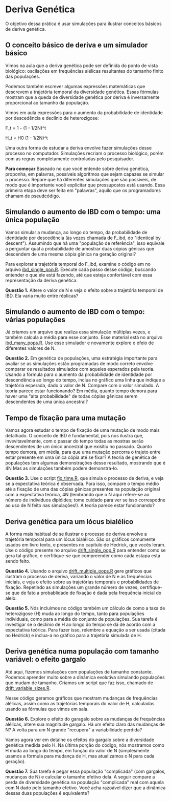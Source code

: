 Deriva Genética
==========================================

O objetivo dessa prática é usar simulações para ilustrar conceitos básicos de deriva genética. 

## O conceito básico de deriva e um simulador básico

Vimos na aula que a deriva genética pode ser definida do ponto de vista biológico: oscilações em
frequências alélicas resultantes do tamanho finito das populações.

Podemos também escrever algumas expressões matemáticas que descrevem a
trajetória temporal da diversidade genética. Essas fórmulas mostram que a queda
de diversidade genética por deriva é inversamente proporcional ao tamanho da
população.

Vimos em aula expressões para o aumento da probabilidade de identidade por descedência e declínio de heterozigose:

F_t = 1 - (1 - 1/2N)^t

H_t = H0 (1 - 1/2N)^t

Uma outra forma de estudar a deriva envolve fazer simulações desse processo no
computador. Simulações recriam o processo biológico, porém com as regras
completamente controladas pelo pesquisador.

**Para começar** Baseado no que você entende sobre deriva genética, proponha, em palavras, possíveis algoritmos que sejam capazes se simular o processo. Repare que há diferentes simulações que são possíveis, de modo que é importante você explicitar que pressupostos está usando. Essa primeira etapa deve ser feita em "palavras", aquilo que os programadores chamam de pseudcódigo.

## Simulando o aumento de IBD com o tempo: uma única população

Vamos simular a mudança, ao longo do tempo,  da probabilidade de identidade por descedência (às vezes chamada de F_ibd, do "identical by descent"). Assumindo que há uma "população de referência", isso equivale a perguntar qual a probabilidade de amostrar duas cópias gênicas que descendem de uma mesma cópia gênica na geração original?

Para explorar a trajetória temporal do F_ibd, examine o código em no arquivo [ibd_single_pop.R](https://github.com/genevol-usp/curso-genomica-evolutiva/blob/master/dia2/ibd_single_pop.R). Execute cada passo desse código, buscando entender o que ele está fazendo, até que esteja confortável com essa representação da deriva genética.

**Questão 1.** Altere o valor de N e veja o efeito sobre a trajetória temporal de IBD. Ela varia muito entre réplicas? 

## Simulando o aumento de IBD com o tempo: várias populações

Já criamos um arquivo  que realiza essa simulação múltiplas vezes, e também calcula a média para esse conjunto. Esse material está no arquivo [ibd_many_pops.R](https://github.com/genevol-usp/curso-genomica-evolutiva/blob/master/dia2/ibd_many_pops.R). Use esse simulador e novamente explore o efeio de diferentes valores de N.

**Questão 2.** Em genética de populações, uma estratégia importante para avaliar se as simulações estão programadas de modo correto envolve comparar os resultados simulados com aqueles esperados pela teoria. Usando a fórmula para o aumento da probabilidade de identidade por descendência ao longo do tempo, inclua no gráfico uma linha que indique a trajetória esperada, dado o valor de N. Compare com o valor simulado. A teoria parece estar funcionando? Em média, quanto tempo demora para haver uma "alta probabilidade" de todas cópias gênicas serem descendentes de uma única ancestral?

## Tempo de fixação para uma mutação

Vamos agora estudar o tempo de fixação de uma mutação de modo mais detalhado. O conceito de IBD é fundamental, pois nos ilustra que, invevitavelmente, com o passar do tempo todas as mostras serão descendentes de um único ancestral que exisitiu no passado. Quanto tempo demora, em média, para que uma mutação percorra o trajeto entre estar presente em uma única cópia até se fixar? A teoria de genética de populações tem algumas demonstrações desse resultado, mostrando que é 4N Mas as simulações também podem demonstrá-lo.

**Questão 3.** Use o script [fix_time.R](https://github.com/genevol-usp/curso-genomica-evolutiva/blob/master/dia2/fix_time.R), que simula o processo de deriva, e veja se a expectativa teórica é observada. Para isso, compare o tempo médio até a fixação de uma das cópias gênicas presentes na população original com a expectativa teórica, 4N (lembrando que o N aqui refere-se ao número de indivíduos diplóides; tome cuidado para ver se isso correspodne ao uso de N feito nas simulações!). A teoria parece estar funcionando?

## Deriva genética para um lócus bialélico

A forma mais habitual de se ilustrar o processo de deriva envolve a trajetória temporal para um lócus bialélico. São os gráficos comumente usados em livro texto, e presentes no capítulo de Hedrick, que vocês leram. Use o código presente no arquivo [drift_single_pop.R](https://github.com/genevol-usp/curso-genomica-evolutiva/blob/master/dia2/drift_single_pop.R) para entender como se gera tal gráfico, e cerfitique-se que compreender como cada estapa está sendo feito.

**Questão 4.** Usando o arquivo [drift_multiple_pops.R](https://github.com/genevol-usp/curso-genomica-evolutiva/blob/master/dia2/drift_multiple_pops.R) gere  gráficos que ilustram o processo de deriva, variando o valor de N e as frequências iniciais, e veja o efeito sobre as trajetórias temporais e probabilidades de fixação. Repetindo as simulações um grande número de vezes, certifique-se que de fato a probablidade de fixação é dada pela frequência inicial do alelo.

**Questão 5.** Nós incluímos no código também um cálculo de como a taxa de heterozigose (H) muda ao longo do tempo, tanto para populações individuais, como para a média do conjunto de populações. Sua tarefa é investigar se o declínio de H ao longo do tempo se dá de acordo com a expectativa teórica. Para fazer isso, relembre a equação a ser usada (citada no Hedrick) e inclua-a no gráfico para a trajetória simulada de H. 

## Deriva genética numa população com tamanho variável: o efeito gargalo

Até aqui, fizemos simulações com populações de tamanho constante. Podemos aprender muito sobre a dinâmica evolutiva simulando populações que mudam de tamanho. Criamos um script que faz isso, chamado de [drift_variable_sizes.R](https://github.com/genevol-usp/curso-genomica-evolutiva/blob/master/dia2/drift_variable_sizes.R).

Nesse código geramos  gráficos que mostram mudanças de frequências alélicas, assim como as trajetórias temporais do valor de H, calculadas usando as fórmulas que vimos em sala. 

**Questão 6.** Explore o efeito do garagalo sobre as mudanças de frequências alélicas, altere sua magnitude gargalo. Há um efeito claro das mudanças de N? A volta para um N grande "recupera" a variabilidade perdida?

Vamos agora ver em detalhe os efeitos do gargalo sobre a diversidade genética medida pelo H. Na última porção do código, nós  mostramos como H muda ao longo do tempo, em função do valor de N (simplesmente usamos a fórmula para mudança de H, mas atualizamos o N para cada geração). 

**Questão 7.** Sua tarefa é pegar essa população "complicada" (com gargalos, mudanças de N) e calcular o tamanho efetivo dela. A seguir compare a perda de diversidade genética na população "complicada" real com aquela com N dado pelo tamanho efetivo. Você acha razoável dizer que a dinâmica dessas duas populações é equivalente?
